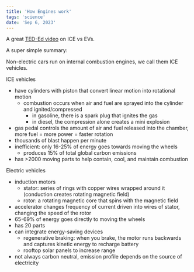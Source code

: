 ```yaml
---
title: 'How Engines work'
tags: 'science'
date: 'Sep 6, 2023'
---
```


A great [TED-Ed video](https://www.youtube.com/watch?v=DgzxhDHjzms) on ICE vs EVs.

A super simple summary:

Non-electric cars run on internal combustion engines, we call them ICE vehicles.

ICE vehicles

- have cylinders with piston that convert linear motion into rotational motion
  - combustion occurs when air and fuel are sprayed into the cylinder and ignited/compressed
    - in gasoline, there is a spark plug that ignites the gas
    - in diesel, the compression alone creates a mini explosion
- gas pedal controls the amount of air and fuel released into the chamber, more fuel = more power = faster rotation
- thousands of blast happen per minute
- inefficient: only 16-25% of energy goes towards moving the wheels
  - produces 15% of total global carbon emissions
- has >2000 moving parts to help contain, cool, and maintain combustion

Electric vehicles

- induction motors
  - stator: series of rings with copper wires wrapped around it (conduction creates rotating magnetic field)
  - rotor: a rotating magnetic core that spins with the magnetic field
- accelerator changes frequency of current driven into wires of stator, changing the speed of the rotor
- 65-69% of energy goes directly to moving the wheels
- has 20 parts
- can integrate energy-saving devices
  - regenerative braking: when you brake, the motor runs backwards and captures kinetic energy to recharge battery
  - rooftop solar panels to increase range
- not always carbon neutral, emission profile depends on the source of electricity
